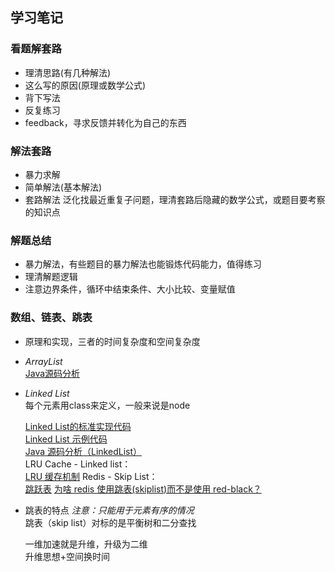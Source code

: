 ## 学习笔记
### 看题解套路
* 理清思路(有几种解法)
* 这么写的原因(原理或数学公式)
* 背下写法
* 反复练习
* feedback，寻求反馈并转化为自己的东西

### 解法套路
* 暴力求解
* 简单解法(基本解法)
* 套路解法 泛化找最近重复子问题，理清套路后隐藏的数学公式，或题目要考察的知识点

### 解题总结
* 暴力解法，有些题目的暴力解法也能锻炼代码能力，值得练习
* 理清解题逻辑
* 注意边界条件，循环中结束条件、大小比较、变量赋值

### 数组、链表、跳表
* 原理和实现，三者的时间复杂度和空间复杂度
* *ArrayList*  
  [Java源码分析](http://developer.classpath.org/doc/java/util/ArrayList-source.html)

* *Linked List*   
每个元素用class来定义，一般来说是node

  [Linked List的标准实现代码](https://www.geeksforgeeks.org/implementing-a-linked-list-in-java-using-class/)  
  [Linked List 示例代码](http://www.cs.cmu.edu/~adamchik/15-121/lectures/Linked%20Lists/code/LinkedList.java)  
  [Java 源码分析（LinkedList）](http://developer.classpath.org/doc/java/util/LinkedList-source.html)  
  LRU Cache - Linked list：  
  [LRU 缓存机制](https://leetcode-cn.com/problems/lru-cache/)
  Redis - Skip List：  
  [跳跃表](https://redisbook.readthedocs.io/en/latest/internal-datastruct/skiplist.html)
  [为啥 redis 使用跳表(skiplist)而不是使用 red-black？](https://www.zhihu.com/question/20202931)

* 跳表的特点
  *注意：只能用于元素有序的情况*  
  跳表（skip list）对标的是平衡树和二分查找

  一维加速就是升维，升级为二维  
  升维思想+空间换时间

